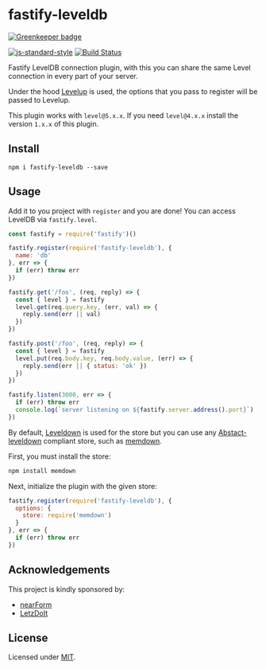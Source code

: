 # fastify-leveldb

[![Greenkeeper badge](https://badges.greenkeeper.io/fastify/fastify-leveldb.svg)](https://greenkeeper.io/)

[![js-standard-style](https://img.shields.io/badge/code%20style-standard-brightgreen.svg?style=flat)](http://standardjs.com/)  [![Build Status](https://travis-ci.org/fastify/fastify-leveldb.svg?branch=master)](https://travis-ci.org/fastify/fastify-leveldb)


Fastify LevelDB connection plugin, with this you can share the same Level connection in every part of your server.

Under the hood [Levelup](https://github.com/Level/levelup) is used, the options that you pass to register will be passed to Levelup.

This plugin works with `level@5.x.x`. If you need `level@4.x.x` install the version `1.x.x` of this plugin.

## Install
```
npm i fastify-leveldb --save
```
## Usage
Add it to you project with `register` and you are done!
You can access LevelDB via `fastify.level`.
```js
const fastify = require('fastify')()

fastify.register(require('fastify-leveldb'), {
  name: 'db'
}, err => {
  if (err) throw err
})

fastify.get('/foo', (req, reply) => {
  const { level } = fastify
  level.get(req.query.key, (err, val) => {
    reply.send(err || val)
  })
})

fastify.post('/foo', (req, reply) => {
  const { level } = fastify
  level.put(req.body.key, req.body.value, (err) => {
    reply.send(err || { status: 'ok' })
  })
})

fastify.listen(3000, err => {
  if (err) throw err
  console.log(`server listening on ${fastify.server.address().port}`)
})
```

By default, [Leveldown](https://github.com/Level/leveldown) is used for the store but you can use any [Abstact-leveldown](https://github.com/Level/abstract-leveldown/) compliant store, such as [memdown](https://github.com/Level/memdown).

First, you must install the store:

```sh
npm install memdown
```

Next, initialize the plugin with the given store:

```js
fastify.register(require('fastify-leveldb'), {
  options: {
    store: require('memdown')
  }
}, err => {
  if (err) throw err
})
```

## Acknowledgements

This project is kindly sponsored by:
- [nearForm](http://nearform.com)
- [LetzDoIt](http://www.letzdoitapp.com/)

## License

Licensed under [MIT](./LICENSE).
